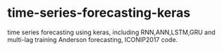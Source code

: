 # time-series-forecasting-keras
time series forecasting using keras, including RNN,ANN,LSTM,GRU and multi-lag training Anderson forecasting, ICONIP2017 code.
